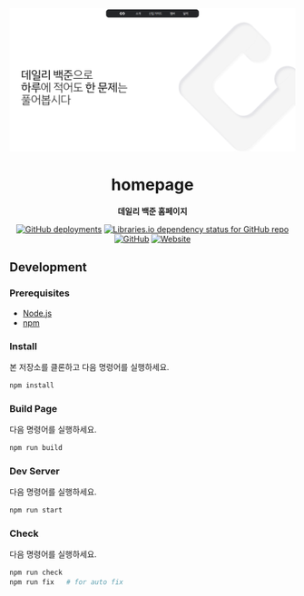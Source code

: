<div align="center">
  <a href="https://daily-boj.github.io/homepage">
    <img alt="banner" src="/docs/images/banner.png"/>
  </a>
  <h1>homepage</h1>
  <p>
    <strong>데일리 백준 홈페이지</strong>
  </p>

  <p>
    <a href="https://github.com/daily-boj/homepage/deployments/activity_log?environment=github-pages"><img alt="GitHub deployments" src="https://img.shields.io/github/deployments/daily-boj/homepage/github-pages?label=github-pages&logo=github"></a>
    <a href="package.json"><img alt="Libraries.io dependency status for GitHub repo" src="https://img.shields.io/librariesio/github/daily-boj/homepage"></a>
    <a href="LICENSE"><img alt="GitHub" src="https://img.shields.io/github/license/daily-boj/homepage"></a>
    <a href="https://daily-boj.github.io/homepage"><img alt="Website" src="https://img.shields.io/website?down_color=gray&down_message=offline&up_color=green&up_message=online&url=https%3A%2F%2Fdaily-boj.github.io%2Fhomepage"></a>
  </p>
</div>

## Development

### Prerequisites

- [Node.js](https://nodejs.org/)
- [npm](https://www.npmjs.com/)

### Install

본 저장소를 클론하고 다음 명령어를 실행하세요.

```sh
npm install
```

### Build Page

다음 명령어를 실행하세요.

```sh
npm run build
```

### Dev Server

다음 명령어를 실행하세요.

```sh
npm run start
```

### Check

다음 명령어를 실행하세요.

```sh
npm run check
npm run fix   # for auto fix
```
